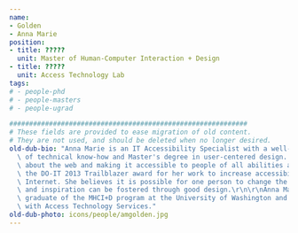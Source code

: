 ```yaml
---
name:
- Golden
- Anna Marie
position:
- title: ?????
  unit: Master of Human-Computer Interaction + Design
- title: ?????
  unit: Access Technology Lab
tags:
# - people-phd
# - people-masters
# - people-ugrad

############################################################
# These fields are provided to ease migration of old content.
# They are not used, and should be deleted when no longer desired.
old-dub-bio: "Anna Marie is an IT Accessibility Specialist with a well-rounded mix\
  \ of technical know-how and Master's degree in user-centered design. She is passionate\
  \ about the web and making it accessible to people of all abilities and was awarded\
  \ the DO-IT 2013 Trailblazer award for her work to increase accessibility on the\
  \ Internet. She believes it is possible for one person to change the world and independence\
  \ and inspiration can be fostered through good design.\r\n\r\nAnna Marie is a recent\
  \ graduate of the MHCI+D program at the University of Washington and currently works\
  \ with Access Technology Services."
old-dub-photo: icons/people/amgolden.jpg
---
```

